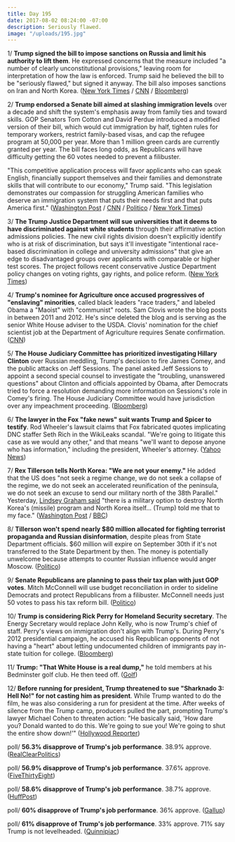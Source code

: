 ```yaml
---
title: Day 195
date: 2017-08-02 08:24:00 -07:00
description: Seriously flawed.
image: "/uploads/195.jpg"
---
```


1/ **Trump signed the bill to impose sanctions on Russia and limit his authority to lift them**. He expressed concerns that the measure included "a number of clearly unconstitutional provisions," leaving room for interpretation of how the law is enforced. Trump said he believed the bill to be "seriously flawed," but signed it anyway. The bill also imposes sanctions on Iran and North Korea. ([New York Times](https://www.nytimes.com/2017/08/02/world/europe/trump-russia-sanctions.html) / [CNN](http://www.cnn.com/2017/08/02/politics/donald-trump-russia-sanctions-bill/) / [Bloomberg](https://www.bloomberg.com/news/articles/2017-08-02/trump-is-said-to-add-concerns-in-signing-russia-sanctions-law))

2/ **Trump endorsed a Senate bill aimed at slashing immigration levels** over a decade and shift the system's emphasis away from family ties and toward skills. GOP Senators Tom Cotton and David Perdue introduced a modified version of their bill, which would cut immigration by half, tighten rules for temporary workers, restrict family-based visas, and cap the refugee program at 50,000 per year. More than 1 million green cards are currently granted per year. The bill faces long odds, as Republicans will have difficulty getting the 60 votes needed to prevent a filibuster.

"This competitive application process will favor applicants who can speak English, financially support themselves and their families and demonstrate skills that will contribute to our economy," Trump said. "This legislation demonstrates our compassion for struggling American families who deserve an immigration system that puts their needs first and that puts America first." ([Washington Post](https://www.washingtonpost.com/news/post-politics/wp/2017/08/02/trump-gop-senators-to-introduce-bill-to-slash-legal-immigration-levels/) / [CNN](http://www.cnn.com/2017/08/02/politics/trump-skills-immigration-plan-cotton-perdue/index.html) / [Politico](http://www.politico.com/tipsheets/morning-shift/2017/08/02/downsizing-immigration-221657) / [New York Times](https://www.nytimes.com/2017/08/02/us/politics/trump-immigration.html))

3/ **The Trump Justice Department will sue universities that it deems to have discriminated against white students** through their affirmative action admissions policies. The new civil rights division doesn't explicitly identify who is at risk of discrimination, but says it'll investigate "intentional race-based discrimination in college and university admissions" that give an edge to disadvantaged groups over applicants with comparable or higher test scores. The project follows recent conservative Justice Department policy changes on voting rights, gay rights, and police reform. ([New York Times](https://www.nytimes.com/2017/08/01/us/politics/trump-affirmative-action-universities.html))

4/ **Trump's nominee for Agriculture once accused progressives of "enslaving" minorities**, called black leaders "race traders," and labeled Obama a "Maoist" with "communist" roots. Sam Clovis wrote the blog posts in between 2011 and 2012. He's since deleted the blog and is serving as the senior White House adviser to the USDA. Clovis' nomination for the chief scientist job at the Department of Agriculture requires Senate confirmation. ([CNN](http://www.cnn.com/2017/08/02/politics/kfile-sam-clovis-blog-posts/index.html))

5/ **The House Judiciary Committee has prioritized investigating Hillary Clinton** over Russian meddling, Trump's decision to fire James Comey, and the public attacks on Jeff Sessions. The panel asked Jeff Sessions to appoint a second special counsel to investigate the "troubling, unanswered questions" about Clinton and officials appointed by Obama, after Democrats tried to force a resolution demanding more information on Sessions's role in Comey's firing. The House Judiciary Committee would have jurisdiction over any impeachment proceeding. ([Bloomberg](https://www.bloomberg.com/news/articles/2017-08-02/trump-s-russia-ties-get-no-scrutiny-as-house-panel-eyes-clinton))

6/ **The lawyer in the Fox "fake news" suit wants Trump and Spicer to testify**. Rod Wheeler's lawsuit claims that Fox fabricated quotes implicating DNC staffer Seth Rich in the WikiLeaks scandal. "We're going to litigate this case as we would any other," and that means "we'll want to depose anyone who has information," including the president, Wheeler's attorney. ([Yahoo News](https://www.yahoo.com/news/lawyer-wants-trumps-testimony-fake-news-suit-fox-234116198.html))

7/ **Rex Tillerson tells North Korea: "We are not your enemy."** He added that the US does "not seek a regime change, we do not seek a collapse of the regime, we do not seek an accelerated reunification of the peninsula, we do not seek an excuse to send our military north of the 38th Parallel." Yesterday, [Lindsey Graham said](https://whatthefuckjusthappenedtoday.com/2017/08/01/day-194/#12-the-military-will-test-launch-an) "there is a military option to destroy North Korea's (missile) program and North Korea itself... (Trump) told me that to my face." ([Washington Post](https://www.washingtonpost.com/world/national-security/tillerson-to-north-korea-we-are-not-your-enemy/2017/08/01/d733ac18-15ef-48ff-8ebc-674d705cf34a_story.html) / [BBC](http://www.bbc.com/news/world-us-canada-40797613))

8/ **Tillerson won't spend nearly $80 million allocated for fighting terrorist propaganda and Russian disinformation**, despite pleas from State Department officials. $60 million will expire on September 30th if it's not transferred to the State Department by then. The money is potentially unwelcome because attempts to counter Russian influence would anger Moscow. ([Politico](http://www.politico.com/story/2017/08/02/tillerson-isis-russia-propaganda-241218))

9/ **Senate Republicans are planning to pass their tax plan with just GOP votes**. Mitch McConnell will use budget reconciliation in order to sideline Democrats and protect Republicans from a filibuster. McConnell needs just 50 votes to pass his tax reform bill. ([Politico](http://www.politico.com/story/2017/08/01/mitch-mcconnell-tax-bill-gop-votes-241212))

10/ **Trump is considering Rick Perry for Homeland Security secretary**. The Energy Secretary would replace John Kelly, who is now Trump's chief of staff. Perry's views on immigration don't align with Trump's. During Perry's 2012 presidential campaign, he accused his Republican opponents of not having a "heart" about letting undocumented children of immigrants pay in-state tuition for college. ([Bloomberg](https://www.bloomberg.com/news/articles/2017-08-02/trump-is-said-to-consider-perry-for-homeland-security-chief))

11/ **Trump: "That White House is a real dump,"** he told members at his Bedminster golf club. He then teed off. ([Golf](http://www.golf.com/tour-news/2017/08/01/president-donald-trump-relationship-golf-more-complicated-now))

12/ **Before running for president, Trump threatened to sue "Sharknado 3: Hell No!" for not casting him as president**. While Trump wanted to do the film, he was also considering a run for president at the time. After weeks of silence from the Trump camp, producers pulled the part, prompting Trump's lawyer Michael Cohen to threaten action: "He basically said, 'How dare you? Donald wanted to do this. We're going to sue you! We're going to shut the entire show down!'" ([Hollywood Reporter](http://www.hollywoodreporter.com/features/how-sharknado-casts-c-listers-landed-trump-as-president-1025676))

poll/ **56.3% disapprove of Trump's job performance**. 38.9% approve. ([RealClearPolitics](https://www.realclearpolitics.com/epolls/other/president_trump_job_approval-6179.html))

poll/ **56.9% disapprove of Trump's job performance**. 37.6% approve. ([FiveThirtyEight](https://projects.fivethirtyeight.com/trump-approval-ratings/))

poll/ **58.6% disapprove of Trump's job performance**. 38.7% approve. ([HuffPost](http://elections.huffingtonpost.com/pollster/trump-job-approval))

poll/ **60% disapprove of Trump's job performance**. 36% approve. ([Gallup](http://www.gallup.com/poll/201617/gallup-daily-trump-job-approval.aspx))

poll/ **61% disapprove of Trump's job performance**. 33% approve. 71% say Trump is not levelheaded. ([Quinnipiac](https://poll.qu.edu/national/release-detail?ReleaseID=2476))